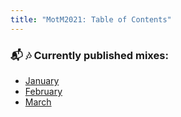 ```yaml
---
title: "MotM2021: Table of Contents"
---
```


### :mailbox_with_mail: :notes: Currently published mixes:
- [January](01-ca0fa1d1-8b0d-41a2-a549-fd99894e7a51/01-january)
- [February](02-f346dd89-c517-4735-b567-7f77f90c8b7a/02-february)
- [March](03-27d50a32-fba6-4cf8-aa72-a11cfc0f1b27/03-march)
